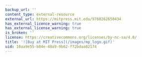 ```yaml
---
backup_url: ''
content_type: external-resource
external_url: https://mitpress.mit.edu/9780262650434
has_external_licence_warning: true
has_external_license_warning: true
is_broken: ''
license: https://creativecommons.org/licenses/by-nc-sa/4.0/
title: '![Buy at MIT Press](/images/mp_logo.gif)'
uid: 10aa9e55-b84e-48a9-9b62-f72bdaa82174
---
```

